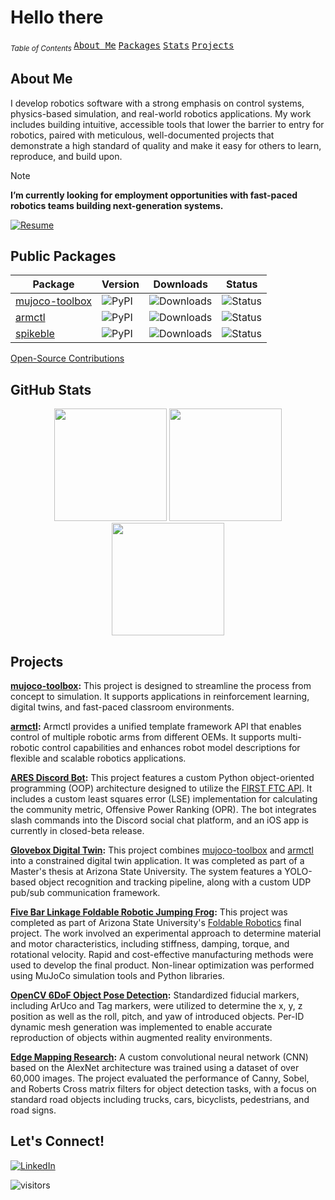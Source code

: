 # Hello there

<sub>_Table of Contents_  </sub>
[<kbd>About Me</kbd>](https://github.com/MGross21#about-me)
[<kbd>Packages</kbd>](https://github.com/MGross21#public-packages)
[<kbd>Stats</kbd>](https://github.com/MGross21#languages)
[<kbd>Projects</kbd>](https://github.com/MGross21#projects)

## About Me

I develop robotics software with a strong emphasis on control systems, physics-based simulation, and real-world robotics applications. My work includes building intuitive, accessible tools that lower the barrier to entry for robotics, paired with meticulous, well-documented projects that demonstrate a high standard of quality and make it easy for others to learn, reproduce, and build upon.

>[!Note]
>**I’m currently looking for employment opportunities with fast-paced robotics teams building next-generation systems.**
>
> [![Resume](https://img.shields.io/badge/Resume-PDF-2f81f7.svg?style=for-the-badge&logo=adobe-acrobat-reader&logoColor=2f81f7)](https://mgross21.github.io/MGross21/resume.pdf)

## Public Packages

| Package | Version | Downloads | Status |
|---------|---------|-----------|--------|
| [mujoco-toolbox](https://pypi.org/project/mujoco-toolbox/) | ![PyPI](https://img.shields.io/pypi/v/mujoco-toolbox?color=2f81f7&label=version&style=for-the-badge) | ![Downloads](https://img.shields.io/pypi/dm/mujoco-toolbox?color=2f81f7&label=downloads&style=for-the-badge) | ![Status](https://img.shields.io/pypi/status/mujoco-toolbox?color=2f81f7&label=status&style=for-the-badge) |
| [armctl](https://pypi.org/project/armctl/) | ![PyPI](https://img.shields.io/pypi/v/armctl?color=2f81f7&label=version&style=for-the-badge) | ![Downloads](https://img.shields.io/pypi/dm/armctl?color=2f81f7&label=downloads&style=for-the-badge) | ![Status](https://img.shields.io/pypi/status/armctl?color=2f81f7&label=status&style=for-the-badge) |
| [spikeble](https://pypi.org/project/spikeble/) | ![PyPI](https://img.shields.io/pypi/v/spikeble?color=2f81f7&label=version&style=for-the-badge) | ![Downloads](https://img.shields.io/pypi/dm/spikeble?color=2f81f7&label=downloads&style=for-the-badge) | ![Status](https://img.shields.io/pypi/status/spikeble?color=2f81f7&label=status&style=for-the-badge) |

<!-- Development Status Badge: ![status](https://img.shields.io/pypi/status/mujoco-toolbox?color=2f81f7&labelColor=000000&style=for-the-badge&label=) -->
<!-- ```python
def job():
    while not finished():
        continue
```
<sub>[Job Not Finished](https://www.tiktok.com/@nba/video/7492451021310987551?lang=en)</sub>  -->

[Open-Source Contributions](https://github.com/search?q=author%3AMGross21+org%3AUniversalRobots+org%3AMeridius-Labs+&type=pullrequests)

## GitHub Stats

<p align="center">
  <img src="https://github-readme-stats.vercel.app/api/top-langs/?username=MGross21&custom_title=Local%20Repositories&layout=compact&theme=blue_navy&hide_border=true&card_width=300&scale=1.2&langs_count=12&hide=jupyter+notebook" height="180">
  <img src="https://github-readme-stats.vercel.app/api?username=MGross21&show_icons=true&theme=blue_navy&hide_border=true&card_width=300&scale=0.8&rank_icon=github" height="180">
  <img src="https://github-readme-streak-stats.herokuapp.com/?user=MGross21&theme=blue_navy&hide_border=true&card_width=400&scale=1" height="180">
</p>
<!--[![trophy](https://github-profile-trophy.vercel.app/?username=MGross21&theme=blue_navy&column=4&margin-w=5&margin-h=5)](https://github-profile-trophy.vercel.app/?username=MGross21&theme=onedark)-->

## Projects

**[mujoco-toolbox](https://github.com/MGross21/mujoco-toolbox):**
This project is designed to streamline the process from concept to simulation. It supports applications in reinforcement learning, digital twins, and fast-paced classroom environments.

**[armctl](https://github.com/MGross21/armctl):**
Armctl provides a unified template framework API that enables control of multiple robotic arms from different OEMs. It supports multi-robotic control capabilities and enhances robot model descriptions for flexible and scalable robotics applications.

**[ARES Discord Bot](https://github.com/ARES-Digital-Hub/ARES-Bot):**
This project features a custom Python object-oriented programming (OOP) architecture designed to utilize the [FIRST FTC API](https://ftc-events.firstinspires.org/services/API). It includes a custom least squares error (LSE) implementation for calculating the community metric, Offensive Power Ranking (OPR). The bot integrates slash commands into the Discord social chat platform, and an iOS app is currently in closed-beta release.

**[Glovebox Digital Twin](https://github.com/MGross21/glovebox-digitaltwin):**
This project combines [mujoco-toolbox](https://github.com/MGross21/mujoco-toolbox) and [armctl](https://github.com/MGross21/armctl) into a constrained digital twin application. It was completed as part of a Master's thesis at Arizona State University. The system features a YOLO-based object recognition and tracking pipeline, along with a custom UDP pub/sub communication framework.

**[Five Bar Linkage Foldable Robotic Jumping Frog](https://github.com/MGross21/Robotic-Jumping-Frog"):**
This project was completed as part of Arizona State University's [Foldable Robotics](https://catalog.apps.asu.edu/catalog/classes/classlist?keywords=86916&searchType=all&term=2247#detailsOpen=86916-131772) final project. The work involved an experimental approach to determine material and motor characteristics, including stiffness, damping, torque, and rotational velocity. Rapid and cost-effective manufacturing methods were used to develop the final product. Non-linear optimization was performed using MuJoCo simulation tools and Python libraries.

**[OpenCV 6DoF Object Pose Detection](https://github.com/MGross21/ArucoCV-6DoF-MeshVisualizer):**
Standardized fiducial markers, including ArUco and Tag markers, were utilized to determine the x, y, z position as well as the roll, pitch, and yaw of introduced objects. Per-ID dynamic mesh generation was implemented to enable accurate reproduction of objects within augmented reality environments.

**[Edge Mapping Research](https://github.com/MGross21/EdgeMappingResearchProject):**
A custom convolutional neural network (CNN) based on the AlexNet architecture was trained using a dataset of over 60,000 images. The project evaluated the performance of Canny, Sobel, and Roberts Cross matrix filters for object detection tasks, with a focus on standard road objects including trucks, cars, bicyclists, pedestrians, and road signs.

## Let's Connect!

[![LinkedIn](https://img.shields.io/badge/LinkedIn-000000?style=for-the-badge&logo=linkedin&logoColor=2f81f7)](https://www.linkedin.com/in/mhgross/)

![visitors](https://visitor-badge.laobi.icu/badge?page_id=MGross21.MGross21&color=2f81f7&labelColor=000000&style=for-the-badge)